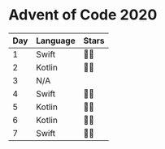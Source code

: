 # Advent of Code 2020

| Day | Language | Stars |
|-----|----------|-------|
| 1   |  Swift   | 🌟🌟 |
| 2   |  Kotlin  | 🌟🌟 |
| 3   |  N/A     |       |
| 4   |  Swift   | 🌟🌟 |
| 5   |  Kotlin  | 🌟🌟 |
| 6   |  Kotlin  | 🌟🌟 |
| 7   |  Swift   | 🌟🌟 |
